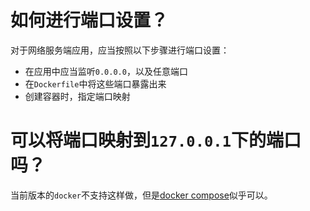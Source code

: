 # 如何进行端口设置？

对于网络服务端应用，应当按照以下步骤进行端口设置：

- 在应用中应当监听`0.0.0.0`，以及任意端口
- 在`Dockerfile`中将这些端口暴露出来
- 创建容器时，指定端口映射

# 可以将端口映射到`127.0.0.1`下的端口吗？

当前版本的`docker`不支持这样做，但是[docker compose](https://docs.docker.com/compose/compose-file/compose-file-v2/#ports)似乎可以。